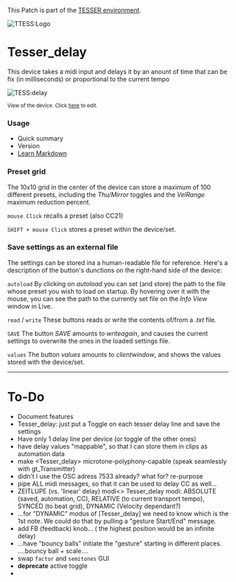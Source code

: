 This Patch is part of the [TESSER environment](https://bitbucket.org/AdrianArtacho/tesserakt/src/master/).

![TTESS:Logo](https://bitbucket.org/AdrianArtacho/tesserakt/raw/HEAD/TESSER_logo.png)

# Tesser_delay

This device takes a midi input and delays it by an anount of time that can be fix (in milliseconds) or proportional to the current tempo

![TESS:delay](https://docs.google.com/drawings/d/e/2PACX-1vSY5tPxPJAz-e3lKP6LcjSKrl4MXBU2I3c-ekQ02EicnxON9fFMW7IFgdhEzwGuT2PW1UqeSH9ifO5r/pub?w=715&h=350)

<sup>View of the device. Click  [here](https://docs.google.com/drawings/d/1PhLockgp09icAxNFx-1PHGeKwntM-sPB3hn-L10hLMU/edit) to edit.</sup>

### Usage

* Quick summary
* Version
* [Learn Markdown](https://bitbucket.org/tutorials/markdowndemo)

### Preset grid

The 10x10 grid in the center of the device can store a maximum of 100 different presets, including the *Thu/Mirror* toggles and the *VelRange* maximum reduction percent.

`mouse Click` recalls a preset (also CC21)

`SHIFT + mouse Click` stores a preset within the device/set.

### Save settings as an external file

The settings can be stored ina a human-readable file for reference. Here's a description of the button's dunctions on the right-hand side of the device:

`autoload` By clicking on *autoload* you can set (and store) the path to the file whose preset you wish to load on startup. By hovering over it with the mouse, you can see the path to the currently set file on the *Info View* window in Live.

`read` / `write` These buttons reads or write the contents of/from a *.txt* file.

`SAVE` The button *SAVE* amounts to *writeagain*, and causes the current settings to overwrite the ones in the loaded settings file.

`values` The button *values* amounts to *clientwindow*, and shows the values stored with the device/set.

____

# To-Do

* Document features
* Tesser_delay: just put a Toggle on each tesser delay line and save the settings
* Have only 1 delay line per device (or toggle of the other ones)
* have delay values "mappable", so that I can store them in clips as automation data
* make <Tesser_delay> microtone-polyphony-capable (speak seamlessly with gt_Transmitter)
* didn't I use the OSC adress 7533 already? what for? re-purpose
* pipe ALL midi messages, so that it can be used to delay CC as well...
* ZEITLUPE (vs. 'linear' delay) modi<> Tesser_delay modi: ABSOLUTE (saved, automation, CC), RELATIVE (to current transport tempo), SYNCED (to beat grid), DYNAMIC (Velocity dependant?)
* ...for "DYNAMIC" modus of [Tesser_delay] we need to know which is the 1st note.  We could do that by pulling a "gesture Start/End" message.
* add FB (feedback) knob... ( the highest position would be an infinite delay)
* ...have "bouncy balls" initiate the "gesture" starting in different places.  ....bouncy ball + scale....
* swap `factor` and `semitones` GUI
* **deprecate** active toggle
*  
